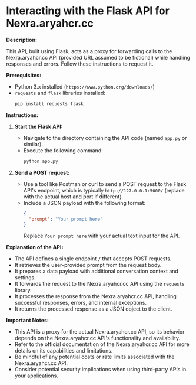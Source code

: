 # Interacting with the Flask API for Nexra.aryahcr.cc

**Description:**

This API, built using Flask, acts as a proxy for forwarding calls to the Nexra.aryahcr.cc API (provided URL assumed to be fictional) while handling responses and errors. Follow these instructions to request it.

**Prerequisites:**

- Python 3.x installed (`https://www.python.org/downloads/`)
- `requests` and `flask` libraries installed:
    ```bash
    pip install requests flask
    ```

**Instructions:**

1. **Start the Flask API:**
    - Navigate to the directory containing the API code (named `app.py` or similar).
    - Execute the following command:
        ```bash
        python app.py
        ```

2. **Send a POST request:**
    - Use a tool like Postman or curl to send a POST request to the Flask API's endpoint, which is typically `http://127.0.0.1:5000/` (replace with the actual host and port if different).
    - Include a JSON payload with the following format:
      ```json
      {
        "prompt": "Your prompt here"
      }
      ```
      Replace `Your prompt here` with your actual text input for the API.

**Explanation of the API:**

- The API defines a single endpoint `/` that accepts POST requests.
- It retrieves the user-provided prompt from the request body.
- It prepares a data payload with additional conversation context and settings.
- It forwards the request to the Nexra.aryahcr.cc API using the `requests` library.
- It processes the response from the Nexra.aryahcr.cc API, handling successful responses, errors, and internal exceptions.
- It returns the processed response as a JSON object to the client.

**Important Notes:**

- This API is a proxy for the actual Nexra.aryahcr.cc API, so its behavior depends on the Nexra.aryahcr.cc API's functionality and availability.
- Refer to the official documentation of the Nexra.aryahcr.cc API for more details on its capabilities and limitations.
- Be mindful of any potential costs or rate limits associated with the Nexra.aryahcr.cc API.
- Consider potential security implications when using third-party APIs in your applications.
